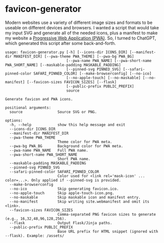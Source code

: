 # favicon-generator

Modern websites use a variety of different image sizes and formats to be useable on different devices and browsers. I wanted a script that would take my input SVG and generate all of the needed icons, plus a manifest to make my website a [Progressive Web Application (PWA)][PWA]. So, I turned to ChatGPT, which generated this script after some back-and-forth.

```text
usage: favicon-generator.py [-h] [--icons-dir ICONS_DIR] [--manifest-dir MANIFEST_DIR] [--pwa-theme PWA_THEME] [--pwa-bg PWA_BG]
                            [--pwa-name PWA_NAME] [--pwa-short-name PWA_SHORT_NAME] [--maskable-padding MASKABLE_PADDING]
                            [--pinned-svg PINNED_SVG] [--safari-pinned-color SAFARI_PINNED_COLOR] [--make-browserconfig] [--no-ico]
                            [--no-apple-touch] [--no-maskable] [--no-manifest] [--favicon-sizes FAVICON_SIZES] [--flask]
                            [--public-prefix PUBLIC_PREFIX]
                            source

Generate favicon and PWA icons.

positional arguments:
  source                Source SVG or PNG.

options:
  -h, --help            show this help message and exit
  --icons-dir ICONS_DIR
  --manifest-dir MANIFEST_DIR
  --pwa-theme PWA_THEME
                        Theme color for PWA meta.
  --pwa-bg PWA_BG       Background color for PWA meta.
  --pwa-name PWA_NAME   Full PWA name.
  --pwa-short-name PWA_SHORT_NAME
                        Short PWA name.
  --maskable-padding MASKABLE_PADDING
  --pinned-svg PINNED_SVG
  --safari-pinned-color SAFARI_PINNED_COLOR
                        Color used for <link rel='mask-icon' ... color=...>. Only applied if --pinned-svg is provided.
  --make-browserconfig
  --no-ico              Skip generating favicon.ico.
  --no-apple-touch      Skip apple-touch-icon.png.
  --no-maskable         Skip maskable icon and manifest entry.
  --no-manifest         Skip writing site.webmanifest and omit its <link>.
  --favicon-sizes FAVICON_SIZES
                        Comma-separated PNG favicon sizes to generate (e.g., 16,32,48,96,128,256).
  --flask               Output Flask/Jinja paths.
  --public-prefix PUBLIC_PREFIX
                        Base URL prefix for HTML snippet (ignored with --flask). Example: /assets/
```

[PWA]: https://developer.mozilla.org/en-US/docs/Web/Progressive_web_apps
